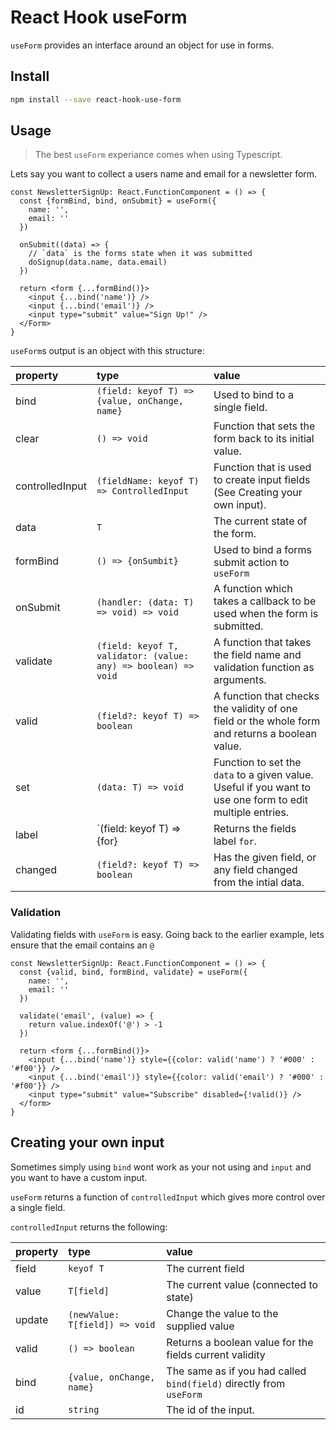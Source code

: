 # React Hook useForm

`useForm` provides an interface around an object for use in forms.

## Install

```bash
npm install --save react-hook-use-form
```

## Usage

> The best `useForm` experiance comes when using Typescript.

Lets say you want to collect a users name and email for a newsletter form.

```tsx
const NewsletterSignUp: React.FunctionComponent = () => {
  const {formBind, bind, onSubmit} = useForm({
    name: '',
    email: ''
  })

  onSubmit((data) => {
    // `data` is the forms state when it was submitted
    doSignup(data.name, data.email)
  })

  return <form {...formBind()}>
    <input {...bind('name')} />
    <input {...bind('email')} />
    <input type="submit" value="Sign Up!" />
  </Form>
}
```

`useForm`s output is an object with this structure:

|property|type|value|
|:-------|:----|:----|
|bind|`(field: keyof T) => {value, onChange, name}`|Used to bind to a single field.|
|clear|`() => void`|Function that sets the form back to its initial value.|
|controlledInput|`(fieldName: keyof T) => ControlledInput`|Function that is used to create input fields (See Creating your own input).|
|data|`T`|The current state of the form.|
|formBind|`() => {onSumbit}`|Used to bind a forms submit action to `useForm`|
|onSubmit|`(handler: (data: T) => void) => void`|A function which takes a callback to be used when the form is submitted.|
|validate|`(field: keyof T, validator: (value: any) => boolean) => void`|A function that takes the field name and validation function as arguments.|
|valid|`(field?: keyof T) => boolean`|A function that checks the validity of one field or the whole form and returns a boolean value.|
|set|`(data: T) => void`|Function to set the `data` to a given value. Useful if you want to use one form to edit multiple entries.|
|label|`(field: keyof T) => {for}|Returns the fields label `for`.|
|changed|`(field?: keyof T) => boolean`|Has the given field, or any field changed from the intial data.|

### Validation

Validating fields with `useForm` is easy. Going back to the earlier example, lets ensure that the email contains an `@`

```tsx
const NewsletterSignUp: React.FunctionComponent = () => {
  const {valid, bind, formBind, validate} = useForm({
    name: '',
    email: ''
  })

  validate('email', (value) => {
    return value.indexOf('@') > -1
  })

  return <form {...formBind()}>
    <input {...bind('name')} style={{color: valid('name') ? '#000' : '#f00'}} />
    <input {...bind('email')} style={{color: valid('email') ? '#000' : '#f00'}} />
    <input type="submit" value="Subscribe" disabled={!valid()} />
  </form>
}
```

## Creating your own input

Sometimes simply using `bind` wont work as your not using and `input` and you want to have a custom input.

`useForm` returns a function of `controlledInput` which gives more control over a single field.

`controlledInput` returns the following:

|property|type|value|
|:-------|:----|:----|
|field|`keyof T`|The current field|
|value|`T[field]`|The current value (connected to state)|
|update|`(newValue: T[field]) => void`|Change the value to the supplied value|
|valid|`() => boolean`|Returns a boolean value for the fields current validity|
|bind|`{value, onChange, name}`|The same as if you had called `bind(field)` directly from `useForm`|
|id|`string`|The id of the input.|
